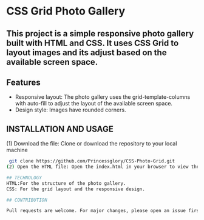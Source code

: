 # CSS Grid Photo Gallery

## This project is a simple responsive photo gallery built with HTML and CSS. It uses CSS Grid to layout images and its adjust based on the available screen space.

## Features
 - Responsive layout: The photo gallery uses the grid-template-columns with auto-fill to adjust the layout of the available screen space.
 - Design style: Images have rounded corners.

## INSTALLATION AND USAGE
(1) Download the file: Clone or download the repository to your local machine
   ```bash
	git clone https://github.com/Princessglory/CSS-Photo-Grid.git
(2) Open the HTML file: Open the index.html in your browser to view the gallery

## TECHNOLOGY
  HTML:For the structure of the photo gallery.
  CSS: For the grid layout and the responsive design.

## CONTRIBUTION

Pull requests are welcome. For major changes, please open an issue first to discuss what you would like to change.
